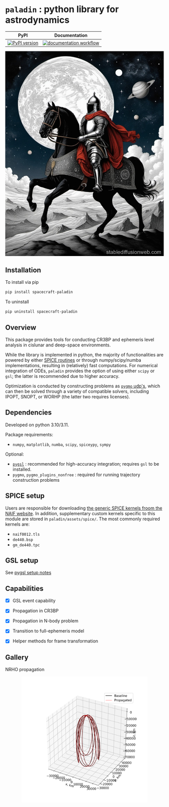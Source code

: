 # `paladin` : python library for astrodynamics

| PyPI     | Documentation |
| -------- | ------------- |
| [![PyPI version](https://badge.fury.io/py/spacecraft-paladin.svg)](https://badge.fury.io/py/spacecraft-paladin)  | [![documentation workflow](https://github.com/Yuricst/paladin/actions/workflows/documentation.yml/badge.svg)](https://yuricst.github.io/paladin/)    |

![](https://github.com/Yuricst/paladin/blob/main/assets/paladin_sd.jpg)

## Installation

To install via pip

```bash
pip install spacecraft-paladin
```

To uninstall

```bash
pip uninstall spacecraft-paladin
```


## Overview

This package provides tools for conducting CR3BP and ephemeris level analysis in cislunar and deep-space environments. 

While the library is implemented in python, the majority of functionalities are powered by either [SPICE routines](https://naif.jpl.nasa.gov/pub/naif/toolkit_docs/FORTRAN/spicelib/index.html) or through numpy/scipy/numba implementations, resulting in (relatively) fast computations. 
For numerical integration of ODEs, `paladin` provides the option of using either `scipy` or `gsl`; the latter is recommended due to higher accuracy. 

Optimization is conducted by constructing problems as [`pygmo` udp's](https://esa.github.io/pygmo2/index.html), which can then be solved through a variety of compatible solvers, including IPOPT, SNOPT, or WORHP (the latter two requires licenses). 


## Dependencies

Developed on python 3.10/3.11.

Package requirements: 
- `numpy`, `matplotlib`, `numba`, `scipy`, `spiceypy`, `sympy`

Optional:
- [`pygsl`](https://github.com/pygsl/pygsl/tree/main) : recommended for high-accuracy integration; requires `gsl` to be installed.
- `pygmo`, `pygmo_plugins_nonfree` : required for running trajectory construction problems


## SPICE setup

Users are responsible for downloading [the generic SPICE kernels froom the NAIF website](https://naif.jpl.nasa.gov/pub/naif/generic_kernels/). In addition, supplementary custom kernels specific to this module are stored in `paladin/assets/spice/`. The most commonly required kernels are:

- `naif0012.tls`
- `de440.bsp`
- `gm_de440.tpc` 


## GSL setup

See [pygsl setup notes](./notes/pygsl_setup.md)



## Capabilities

- [x] GSL event capability
- [x] Propagation in CR3BP
- [x] Propagation in N-body problem
- [x] Transition to full-ephemeris model
- [x] Helper methods for frame transformation


## Gallery

NRHO propagation

<p align="center">
  <img src="./plots/propagation_example_nrho.png" width="400" title="Propagation example">
</p>



